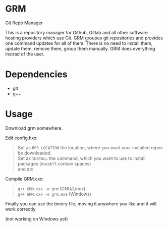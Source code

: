 # GRM
Git Repo Manager


This is a repository manager for Github, Gitlab and all other software hosting providers which use Git.
GRM groupes git repositories and provides one command updates for all of them. There is no need to install them, update them, remove them, group them manually. GRM does everything instrad of the user.


# Dependencies
* git
* g++


# Usage
Download grm somewhere.


Edit config.hxx:
> Set as `RPS_LOCATION` the location, where you want your installed repos be downloaded.  
> Set as `INSTALL` the command, which you want to use to install packages (mustn't contain spaces)  
> and etc


Compile GRM.cxx:
> `g++ GRM.cxx -o grm` (GNU/Linux)  
> `g++ GRM.cxx -o grm.exe` (Windows)

Finally you can use the binery file, moving it anywhere you like and it will work correctly

(not working on Windows yet)
